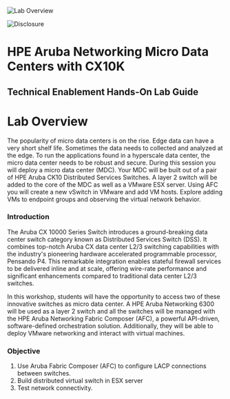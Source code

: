 ![Lab Overview](images/hpe-logo2.svg)

![Disclosure](images/disclose.png)


<h1>HPE Aruba Networking Micro Data Centers with CX10K</h1>

<h2>Technical Enablement Hands-On Lab Guide</h2>

# Lab Overview
The popularity of micro data centers is on the rise. Edge data can have a very short shelf life. Sometimes the data needs to collected and analyzed at the edge. To run the applications found in a hyperscale data center, the micro data center needs to be robust and secure. During this session you will deploy a micro data center (MDC). Your MDC will be built out of a pair of HPE Aruba CK10 Distributed Services Switches. A layer 2 switch will be added to the core of the MDC as well as a VMware ESX server. Using AFC you will create a new vSwitch in VMware and add VM hosts. Explore adding VMs to endpoint groups and observing the virtual network behavior.

### Introduction  
The Aruba CX 10000 Series Switch introduces a ground-breaking data center switch category known as Distributed Services Switch (DSS). It combines top-notch Aruba CX data center L2/3 switching capabilities with the industry's pioneering hardware accelerated programmable processor, Pensando P4. This remarkable integration enables stateful firewall services to be delivered inline and at scale, offering wire-rate performance and significant enhancements compared to traditional data center L2/3 switches.  

In this workshop, students will have the opportunity to access two of these innovative switches as micro data center. A HPE Aruba Networking 6300 will be used as a layer 2 switch and all the switches will be managed with the HPE Aruba Networking Fabric Composer (AFC), a powerful API-driven, software-defined orchestration solution. Additionally, they will be able to deploy VMware networking and interact with virtual machines.

### Objective
1. Use Aruba Fabric Composer (AFC) to configure LACP connections between switches.
2. Build distributed virtual switch in ESX server 
3. Test network connectivity. 

